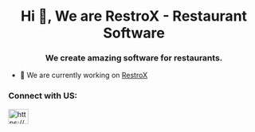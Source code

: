 <h1 align="center">Hi 👋, We are RestroX - Restaurant Software</h1>
<h3 align="center">We create amazing software for restaurants.</h3>

- 🔭 We are currently working on [RestroX](https://www.restrox.co)

<h3 align="left">Connect with US:</h3>
<p align="left">
<a href="https://instagram.com/https://www.instagram.com/restrox_/" target="blank"><img align="center" src="https://raw.githubusercontent.com/rahuldkjain/github-profile-readme-generator/master/src/images/icons/Social/instagram.svg" alt="https://www.instagram.com/restrox_/" height="30" width="40" /></a>
</p>

